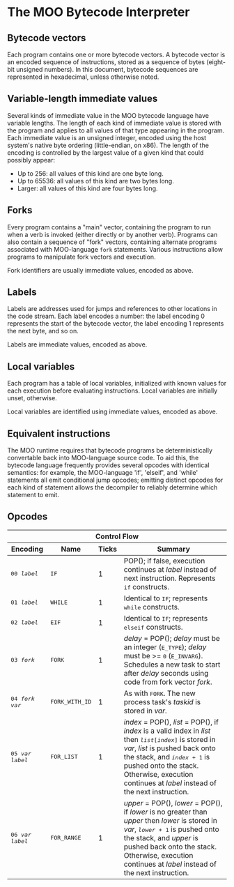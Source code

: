 # The MOO Bytecode Interpreter

## Bytecode vectors

Each program contains one or more bytecode vectors. A bytecode vector is an
encoded sequence of instructions, stored as a sequence of bytes (eight-bit
unsigned numbers). In this document, bytecode sequences are represented in
hexadecimal, unless otherwise noted.

## Variable-length immediate values

Several kinds of immediate value in the MOO bytecode language have variable
lengths. The length of each kind of immediate value is stored with the program
and applies to all values of that type appearing in the program. Each
immediate value is an unsigned integer, encoded using the host system's native
byte ordering (little-endian, on x86). The length of the encoding is
controlled by the largest value of a given kind that could possibly appear:

* Up to 256: all values of this kind are one byte long.
* Up to 65536: all values of this kind are two bytes long.
* Larger: all values of this kind are four bytes long.

## Forks

Every program contains a "main" vector, containing the program to run when a
verb is invoked (either directly or by another verb). Programs can also
contain a sequence of "fork" vectors, containing alternate programs associated
with MOO-language `fork` statements. Various instructions allow programs to
manipulate fork vectors and execution.

Fork identifiers are usually immediate values, encoded as above.

## Labels

Labels are addresses used for jumps and references to other locations in the
code stream. Each label encodes a number: the label encoding 0 represents the
start of the bytecode vector, the label encoding 1 represents the next byte,
and so on.

Labels are immediate values, encoded as above.

## Local variables

Each program has a table of local variables, initialized with known values for
each execution before evaluating instructions. Local variables are initially
unset, otherwise.

Local variables are identified using immediate values, encoded as above.

## Equivalent instructions

The MOO runtime requires that bytecode programs be deterministically
convertable back into MOO-language source code. To aid this, the bytecode
language frequently provides several opcodes with identical semantics: for
example, the MOO-language 'if', 'elseif', and 'while' statements all emit
conditional jump opcodes; emitting distinct opcodes for each kind of statement
allows the decompiler to reliably determine which statement to emit.

## Opcodes

<table>
<thead>
    <tr>
        <th colspan="4">Control Flow</th>
    </tr>
    <tr>
        <th>Encoding</th>
        <th>Name</th>
        <th>Ticks</th>
        <th>Summary</th>
    </tr>
</thead>
<tbody>
    <tr>
        <td><kbd>00 <var>label</var></kbd></td>
        <td><kbd>IF</kbd></td>
        <td>1</td>
        <td>POP(); if false, execution continues at <var>label</var> instead
            of next instruction. Represents <kbd>if</kbd> constructs.</td>
    </tr>
    <tr>
        <td><kbd>01 <var>label</var></kbd></td>
        <td><kbd>WHILE</kbd></td>
        <td>1</td>
        <td>Identical to <kbd>IF</kbd>; represents <kbd>while</kbd>
            constructs.</td>
    </tr>
    <tr>
        <td><kbd>02 <var>label</var></kbd></td>
        <td><kbd>EIF</kbd></td>
        <td>1</td>
        <td>Identical to <kbd>IF</kbd>; represents <kbd>elseif</kbd>
            constructs.</td>
    </tr>
    <tr>
        <td><kbd>03 <var>fork</var></kbd></td>
        <td><kbd>FORK</kbd></td>
        <td>1</td>
        <td><var>delay</var> = POP(); <var>delay</var> must be an integer
            (<kbd>E_TYPE</kbd>); <var>delay</var> must be >= <kbd>0</kbd>
            (<kbd>E_INVARG</kbd>). Schedules a new task to start after
            <var>delay</var> seconds using code from fork vector
            <var>fork</var>.</td>
    </tr>
    <tr>
        <td><kbd>04 <var>fork</var> <var>var</var></kbd></td>
        <td><kbd>FORK_WITH_ID</kbd></td>
        <td>1</td>
        <td>As with <kbd>FORK</kbd>. The new process task's <var>taskid</var>
            is stored in <var>var</var>.</td>
    </tr>
    <tr>
        <td><kbd>05 <var>var</var> <var>label</var></kbd></td>
        <td><kbd>FOR_LIST</kbd></td>
        <td>1</td>
        <td><var>index</var> = POP(), <var>list</var> = POP(), if
            <var>index</var> is a valid index in <var>list</var> then
            <kbd><var>list</var>[<var>index</var>]</kbd> is stored in
            <var>var</var>, <var>list</var> is pushed back onto the stack, and
            <kbd><var>index</var> + 1</kbd> is pushed onto the stack.
            Otherwise, execution continues at <var>label</var> instead of the
            next instruction.</td>
    </tr>
    <tr>
        <td><kbd>06 <var>var</var> <var>label</var></kbd></td>
        <td><kbd>FOR_RANGE</kbd></td>
        <td>1</td>
        <td><var>upper</var> = POP(), <var>lower</var> = POP(), if
            <var>lower</var> is no greater than <var>upper</var> then
            <var>lower</var> is stored in <var>var</var>,
            <kbd><var>lower</var> + 1</kbd> is pushed onto the stack, and
            <var>upper</var> is pushed back onto the stack. Otherwise,
            execution continues at <var>label</var> instead of the next
            instruction.</td>
    </tr>
</tbody>
</table>
